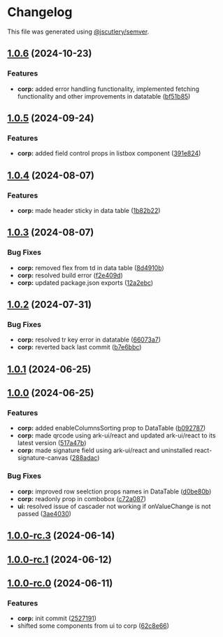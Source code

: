 # Changelog

This file was generated using [@jscutlery/semver](https://github.com/jscutlery/semver).

## [1.0.6](https://github.com/rhinobase/raftyui/compare/corp-1.0.5...corp-1.0.6) (2024-10-23)


### Features

* **corp:** added error handling functionality, implemented fetching functionality and other improvements in datatable ([bf51b85](https://github.com/rhinobase/raftyui/commit/bf51b85454d6b6924481beda64301dd694e41f79))

## [1.0.5](https://github.com/rhinobase/raftyui/compare/corp-1.0.4...corp-1.0.5) (2024-09-24)


### Features

* **corp:** added field control props in listbox component ([391e824](https://github.com/rhinobase/raftyui/commit/391e824260c63bf57a47423f209b30ed2ee5f68c))

## [1.0.4](https://github.com/rhinobase/raftyui/compare/corp-1.0.3...corp-1.0.4) (2024-08-07)


### Features

* **corp:** made header sticky in data table ([1b82b22](https://github.com/rhinobase/raftyui/commit/1b82b226671c8e93c400addb7ce7b87e57e4f553))

## [1.0.3](https://github.com/rhinobase/raftyui/compare/corp-1.0.2...corp-1.0.3) (2024-08-07)


### Bug Fixes

* **corp:** removed flex from td in data table ([8d4910b](https://github.com/rhinobase/raftyui/commit/8d4910b66d1a9dc8984ee49f2ac061c986ec3d32))
* **corp:** resolved build error ([f2e409d](https://github.com/rhinobase/raftyui/commit/f2e409d826a5de5e5e84a12c9dc6438109965bfb))
* **corp:** updated package.json exports ([12a2ebc](https://github.com/rhinobase/raftyui/commit/12a2ebcdd76c57e1c97520eded53fe80b1139a98))

## [1.0.2](https://github.com/rhinobase/raftyui/compare/corp-1.0.1...corp-1.0.2) (2024-07-31)


### Bug Fixes

* **corp:** resolved tr key error in datatable ([66073a7](https://github.com/rhinobase/raftyui/commit/66073a70af91f2b577de86fec57dcccff5462c7e))
* **corp:** reverted back last commit ([b7e6bbc](https://github.com/rhinobase/raftyui/commit/b7e6bbc53854cd759304a0036336755c2f16c6fb))

## [1.0.1](https://github.com/rhinobase/raftyui/compare/corp-1.0.0...corp-1.0.1) (2024-06-25)

## [1.0.0](https://github.com/rhinobase/raftyui/compare/corp-1.0.0-rc.3...corp-1.0.0) (2024-06-25)


### Features

* **corp:** added enableColumnsSorting prop to DataTable ([b092787](https://github.com/rhinobase/raftyui/commit/b09278747447ca980254c6ca7c17ac202cfa1258))
* **corp:** made qrcode using ark-ui/react and updated ark-ui/react to its latest version ([517a47b](https://github.com/rhinobase/raftyui/commit/517a47bc3b792fc9e0410e5c8cec6b5aeefffbbe))
* **corp:** made signature field using ark-ui/react and uninstalled react-signature-canvas ([288adac](https://github.com/rhinobase/raftyui/commit/288adacbe983141447fd840a2b1fed9103b621ea))


### Bug Fixes

* **corp:** improved row seelction props names in DataTable ([d0be80b](https://github.com/rhinobase/raftyui/commit/d0be80bfaee3e82a60ccc3d1b256fa28130afd6f))
* **corp:** readonly prop in combobox ([c72a087](https://github.com/rhinobase/raftyui/commit/c72a0871436aec7f0d31b42a980b0d514f2a8a3b))
* **ui:** resolved issue of cascader not working if onValueChange is not passed ([3ae4030](https://github.com/rhinobase/raftyui/commit/3ae40301639fe4436f6469de25e785ef895c0e3b))

## [1.0.0-rc.3](https://github.com/rhinobase/raftyui/compare/corp-1.0.0-rc.2...corp-1.0.0-rc.3) (2024-06-14)

## [1.0.0-rc.1](https://github.com/rhinobase/raftyui/compare/corp-1.0.0-rc.0...corp-1.0.0-rc.1) (2024-06-12)

## [1.0.0-rc.0](https://github.com/rhinobase/raftyui/compare/corp-0.1.13...corp-1.0.0-rc.0) (2024-06-11)


### Features

* **corp:** init commit ([2527191](https://github.com/rhinobase/raftyui/commit/25271914ea615b0fc6fd81efb1574b7e3df2e880))
* shifted some components from ui to corp ([62c8e66](https://github.com/rhinobase/raftyui/commit/62c8e66e59beebc905d54aa36c74f1220c3552a8))
